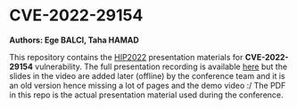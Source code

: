 # CVE-2022-29154

**Authors: Ege BALCI, Taha HAMAD**

This repository contains the [HIP2022](https://hackinparis.com/) presentation materials for **CVE-2022-29154** vulnerability. The full presentation recording is available [here](https://www.youtube.com/watch?v=GW3wIITLbS4) but the slides in the video are added later (offline) by the conference team and it is an old version hence missing a lot of pages and the demo video :/ The PDF in this repo is the actual presentation material used during the conference.